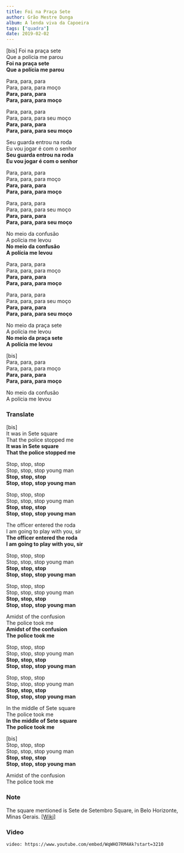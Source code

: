 ```yaml
---
title: Foi na Praça Sete
author: Grão Mestre Dunga
album: A lenda viva da Capoeira
tags: ["quadra"]
date: 2019-02-02
---
```


[bis]
Foi na praça sete  
Que a polícia me parou  
**Foi na praça sete**  
**Que a polícia me parou**  

Para, para, para  
Para, para, para moço  
**Para, para, para**  
**Para, para, para moço**  

Para, para, para  
Para, para, para seu moço  
**Para, para, para**  
**Para, para, para seu moço**  

Seu guarda entrou na roda  
Eu vou jogar é com o senhor  
**Seu guarda entrou na roda**  
**Eu vou jogar é com o senhor**  

Para, para, para  
Para, para, para moço  
**Para, para, para**  
**Para, para, para moço**  

Para, para, para  
Para, para, para seu moço  
**Para, para, para**  
**Para, para, para seu moço**  

No meio da confusão  
A polícia me levou  
**No meio da confusão**  
**A polícia me levou**  

Para, para, para  
Para, para, para moço  
**Para, para, para**  
**Para, para, para moço**  

Para, para, para  
Para, para, para seu moço  
**Para, para, para**  
**Para, para, para seu moço**  

No meio da praça sete  
A polícia me levou  
**No meio da praça sete**  
**A polícia me levou**  

[bis]  
Para, para, para  
Para, para, para moço  
**Para, para, para**  
**Para, para, para moço**  

No meio da confusão  
A polícia me levou  

### Translate

\[bis\]  
It was in Sete square  
That the police stopped me  
**It was in Sete square  
That the police stopped me**

Stop, stop, stop  
Stop, stop, stop young man  
**Stop, stop, stop  
Stop, stop, stop young man**

Stop, stop, stop  
Stop, stop, stop young man  
**Stop, stop, stop  
Stop, stop, stop young man**

The officer entered the roda  
I am going to play with you, sir  
**The officer entered the roda  
I am going to play with you, sir**

Stop, stop, stop  
Stop, stop, stop young man  
**Stop, stop, stop  
Stop, stop, stop young man**

Stop, stop, stop  
Stop, stop, stop young man  
**Stop, stop, stop  
Stop, stop, stop young man**

Amidst of the confusion  
The police took me  
**Amidst of the confusion  
The police took me**

Stop, stop, stop  
Stop, stop, stop young man  
**Stop, stop, stop  
Stop, stop, stop young man**

Stop, stop, stop  
Stop, stop, stop young man  
**Stop, stop, stop  
Stop, stop, stop young man**

In the middle of Sete square  
The police took me  
**In the middle of Sete square  
The police took me**

\[bis\]  
Stop, stop, stop  
Stop, stop, stop young man  
**Stop, stop, stop  
Stop, stop, stop young man**

Amidst of the confusion  
The police took me

### Note

The square mentioned is Sete de Setembro Square, in Belo Horizonte, Minas Gerais. [\[Wiki\]](https://en.wikipedia.org/wiki/Pra%C3%A7a_Sete_de_Setembro)

### Video

`video: https://www.youtube.com/embed/WqWHO7RM4Ak?start=3210`
